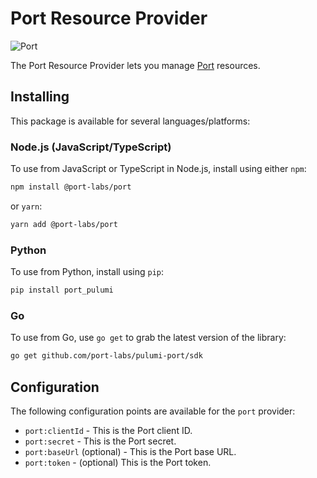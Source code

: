 # Port Resource Provider

![Port](./img/port.svg)

The Port Resource Provider lets you manage [Port](https://www.getport.io) resources.

## Installing

This package is available for several languages/platforms:

### Node.js (JavaScript/TypeScript)

To use from JavaScript or TypeScript in Node.js, install using either `npm`:

```bash
npm install @port-labs/port
```

or `yarn`:

```bash
yarn add @port-labs/port
```

### Python

To use from Python, install using `pip`:

```bash
pip install port_pulumi
```

### Go

To use from Go, use `go get` to grab the latest version of the library:

```bash
go get github.com/port-labs/pulumi-port/sdk
```

## Configuration

The following configuration points are available for the `port` provider:

- `port:clientId` - This is the Port client ID.
- `port:secret` - This is the Port secret.
- `port:baseUrl` (optional) - This is the Port base URL.
- `port:token` - (optional) This is the Port token.

